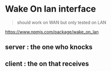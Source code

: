 # Wake On lan interface

>should work on WAN but only tested on LAN

https://www.npmjs.com/package/wake_on_lan

## server : the one who knocks

## client : the on that receives